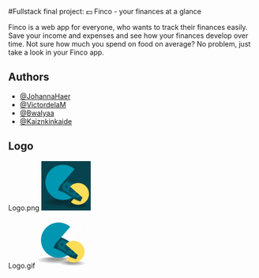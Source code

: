 #Fullstack final project: 💵 Finco - your finances at a glance

Finco is a web app for everyone, who wants to track their finances easily. Save your income and expenses and see how your finances develop over time. Not sure how much you spend on food on average? No problem, just take a look in your Finco app.

## Authors

- [@JohannaHaer](https://github.com/JohannaHaer)
- [@VictordelaM](https://github.com/VictordelaM)
- [@Bwalyaa](https://github.com/Bwalyaa)
- [@Kaiznkinkaide](https://github.com/Kaiznkinkaide)

## Logo

Logo.png
<img src="./frontend/src/assets/img/Logo_Backend_Abschlussprojekt_dark.png" width='100px' height='100px'/>


 Logo.gif
<img src="./frontend/src/assets/img/Logo-wechsel.gif" width='100px' height='100px'/>